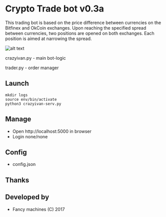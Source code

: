 # Crypto Trade bot v0.3a

This trading bot is based on the price difference between currencies on the Bitfinex and OkCoin exchanges.
Upon reaching the specified spread between currencies, two positions are opened on both exchanges. Each position is aimed at narrowing the spread.


![alt text](https://github.com/kompotkot/SpreadTradeBot/blob/master/Example.jpg?raw=true)


crazyivan.py - main bot-logic

trader.py - order manager


## Launch
```
mkdir logs
source env/bin/activate
python3 crazyivan-serv.py

```

## Manage
* Open http://localhost:5000 in browser
* Login none/none

## Config
* config.json

## Thanks

## Developed by
* Fancy machines (C) 2017
